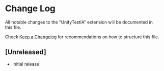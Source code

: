 # Change Log

All notable changes to the "UnityTestIA" extension will be documented in this file.

Check [Keep a Changelog](http://keepachangelog.com/) for recommendations on how to structure this file.

## [Unreleased]

- Initial release